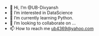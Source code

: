 - 👋 Hi, I’m @UB-Divyansh
- 👀 I’m interested in DataScience
- 🌱 I’m currently learning Python.
- 💞️ I’m looking to collaborate on ...
- 📫 How to reach me ub4369@yahoo.com

<!---
UB-Divyansh/UB-Divyansh is a ✨ special ✨ repository because its `README.md` (this file) appears on your GitHub profile.
You can click the Preview link to take a look at your changes.
--->
